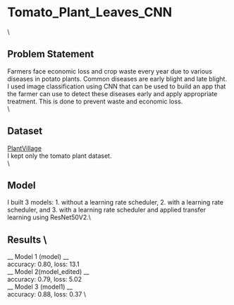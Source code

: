# Tomato_Plant_Leaves_CNN
\
## Problem Statement
Farmers face economic loss and crop waste every year due to various diseases in potato plants. Common diseases are early blight and late blight. I used image classification using CNN that can be used to build an app that the farmer can use to detect these diseases early and apply appropriate treatment. This is done to prevent waste and economic loss.
\
\
## Dataset
[PlantVillage](https://www.kaggle.com/datasets/arjuntejaswi/plant-village) \
I kept only the tomato plant dataset.\
\
## Model
I built 3 models: 1. without a learning rate scheduler, 2. with a learning rate scheduler, and 3. with a learning rate scheduler and applied transfer learning using ResNet50V2.\
## Results \
__ Model 1 (model) __ \
accuracy: 0.80, loss: 13.1 \
__ Model 2(model_edited) __ \
accuracy: 0.79, loss: 5.02 \
__ Model 3 (model1) __ \
accuracy: 0.88, loss: 0.37 \

